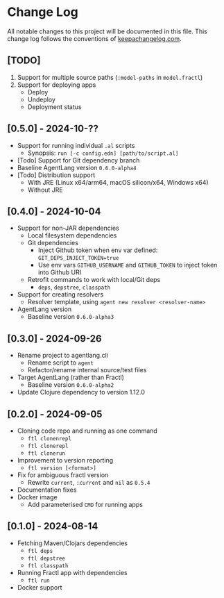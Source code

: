 # Change Log
All notable changes to this project will be documented in this file. This change log follows the conventions of [keepachangelog.com](http://keepachangelog.com/).

## [TODO]
1. Support for multiple source paths (`:model-paths` in `model.fractl`)
2. Support for deploying apps
   - Deploy
   - Undeploy
   - Deployment status

## [0.5.0] - 2024-10-??

- Support for running individual `.al` scripts
  - Synopsis: `run [-c config.edn] [path/to/script.al]`
- [Todo] Support for Git dependency branch
- Baseline AgentLang version `0.6.0-alpha4`
- [Todo] Distribution support
  - With JRE (Linux x64/arm64, macOS silicon/x64, Windows x64)
  - Without JRE

## [0.4.0] - 2024-10-04

- Support for non-JAR dependencies
  - Local filesystem dependencies
  - Git dependencies
    - Inject Github token when env var defined: `GIT_DEPS_INJECT_TOKEN=true`
    - Use env vars `GITHUB_USERNAME` and `GITHUB_TOKEN` to inject token into Github URI
  - Retrofit commands to work with local/Git deps
    - `deps`, `depstree`, `classpath`
- Support for creating resolvers
  - Resolver template, using `agent new resolver <resolver-name>`
- AgentLang version
  - Baseline version `0.6.0-alpha3`

## [0.3.0] - 2024-09-26

- Rename project to agentlang.cli
  - Rename script to `agent`
  - Refactor/rename internal source/test files
- Target AgentLang (rather than Fractl)
  - Baseline version `0.6.0-alpha2`
- Update Clojure dependency to version 1.12.0

## [0.2.0] - 2024-09-05

- Cloning code repo and running as one command
  - `ftl clonenrepl`
  - `ftl clonerepl`
  - `ftl clonerun` 
- Improvement to version reporting
  - `ftl version [<format>]`
- Fix for ambiguous fractl version
  - Rewrite `current`, `:current` and `nil` as `0.5.4`
- Documentation fixes
- Docker image
  - Add parameterised `CMD` for running apps

## [0.1.0] - 2024-08-14
- Fetching Maven/Clojars dependencies
  - `ftl deps`
  - `ftl depstree`
  - `ftl classpath`
- Running Fractl app with dependencies
  - `ftl run`
- Docker support
